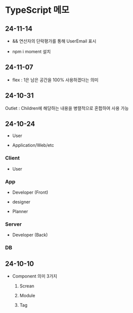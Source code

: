 # TypeScript 메모

## 24-11-14

- && 연산자의 단락평가를 통해 UserEmail 표시

- npm i moment 설치

## 24-11-07

- flex : 1은 남은 공간을 100% 사용하겠다는 의미

## 24-10-31

Outlet : Children에 해당하는 내용을 병렬적으로 혼합하여 사용 가능

## 24-10-24

- User

- Application/Web/etc

### Client

- User

### App

- Developer (Front)

- designer

- Planner

### Server

- Developer (Back)

### DB

## 24-10-10

- Component 의미 3가지

  1. Screan

  2. Module

  3. Tag
